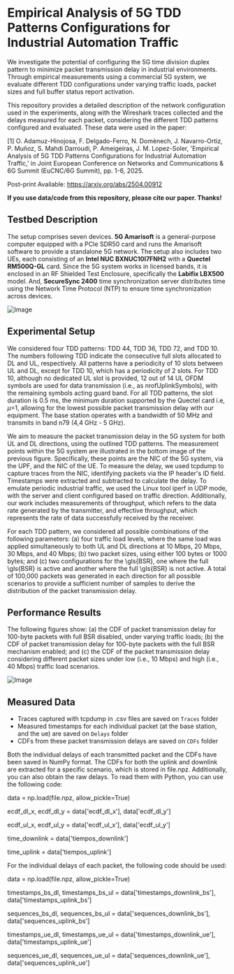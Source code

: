 # Empirical Analysis of 5G TDD Patterns Configurations for Industrial Automation Traffic
We investigate the potential of configuring the 5G time division duplex pattern to minimize packet transmission delay in industrial environments. Through empirical measurements using a commercial 5G system, we evaluate different TDD configurations under varying traffic loads, packet sizes and full buffer status report activation.

This repository provides a detailed description of the network configuration used in the experiments, along with the Wireshark traces collected and the delays measured for each packet, considering the different TDD patterns configured and evaluated. These data were used in the paper: 

[1] O. Adamuz-Hinojosa, F. Delgado-Ferro, N. Domènech, J. Navarro-Ortiz, P. Muñoz, S. Mahdi Darroudi, P. Ameigeiras, J. M. Lopez-Soler, 'Empirical Analysis of 5G TDD Patterns Configurations for Industrial Automation Traffic,' in Joint European Conference on Networks and Communications & 6G Summit (EuCNC/6G Summit), pp. 1-6, 2025.

Post-print Available: https://arxiv.org/abs/2504.00912

__If you use data/code from this repository, please cite our paper. Thanks!__

## Testbed Description
The setup comprises seven devices. __5G Amarisoft__ is a general-purpose computer equipped with a PCIe SDR50 card and runs the Amarisoft software to provide a standalone 5G network. The setup also includes two UEs, each consisting of an __Intel NUC BXNUC10I7FNH2__ with a __Quectel RM500Q-GL__ card. Since the 5G system works in licensed bands, it is enclosed in an RF Shielded Test Enclosure, specifically the __Labifix LBX500__ model. And, __SecureSync 2400__ time synchronization server distributes time using the Network Time Protocol (NTP) to ensure time synchronization across devices. 

![Image](https://github.com/user-attachments/assets/b96903cb-0fb6-4a93-8a44-aba7b772e675)

## Experimental Setup
We considered four TDD patterns: TDD 44, TDD 36, TDD 72, and TDD 10. The numbers following TDD indicate the consecutive full slots allocated to DL and UL, respectively. All patterns have a periodicity of 10 slots between UL and DL, except for TDD 10, which has a periodicity of 2 slots. For TDD 10, although no dedicated UL slot is provided, 12 out of 14 UL OFDM symbols are used for data transmission (i.e., as nrofUplinkSymbols), with the remaining symbols acting guard band. For all TDD patterns, the slot duration is 0.5 ms, the minimum duration supported by the Quectel card i.e, $\mu$=1, allowing for the lowest possible packet transmission delay with our equipment. The base station operates with a bandwidth of 50 MHz and transmits in band n79 (4,4 GHz - 5 GHz).

We aim to measure the packet transmission delay in the 5G system for both UL and DL directions, using the outlined TDD patterns. The measurement points within the 5G system are illustrated in the bottom image of the previous figure. Specifically, these points are the NIC of the 5G system, via the UPF, and the NIC of the UE. To measure the delay, we used tcpdump to capture traces from the NIC, identifying packets via the IP header's ID field. Timestamps were extracted and subtracted to calculate the delay. To emulate periodic industrial traffic, we used the Linux tool iperf in UDP mode, with the server and client configured based on traffic direction. Additionally, our work includes measurements of throughput, which refers to the data rate generated by the transmitter, and effective throughput, which represents the rate of data successfully received by the receiver. 

For each TDD pattern, we considered all possible combinations of the following parameters: (a) four traffic load levels, where the same load was applied simultaneously to both UL and DL directions at 10 Mbps, 20 Mbps, 30 Mbps, and 40 Mbps; (b) two packet sizes, using either 100 bytes or 1000 bytes; and (c) two configurations for the \gls{BSR}, one where the full \gls{BSR} is active and another where the full \gls{BSR} is not active. A total of 100,000 packets was generated in each direction for all possible scenarios to provide a sufficient number of samples to derive the distribution of the packet transmission delay.

## Performance Results
The following figures show: (a)  the CDF of packet transmission delay for 100-byte packets with full BSR disabled, under varying traffic loads; (b) the CDF of packet transmission delay for 100-byte packets with the full BSR mechanism enabled; and (c) the CDF of the packet transmission delay considering different packet sizes under low (i.e., 10 Mbps) and high (i.e., 40 Mbps) traffic load scenarios. 

![Image](https://github.com/user-attachments/assets/967ecb96-3d81-47f0-bd0c-df3b3ff24109)

## Measured Data
- Traces captured with tcpdump in .csv files are saved on ```Traces``` folder
- Measured timestamps for each individual packet (at the base station, and the ue) are saved on ```Delays``` folder
- CDFs from these packet transmission delays are saved on ```CDFs``` folder

Both the individual delays of each transmitted packet and the CDFs have been saved in NumPy format. The CDFs for both the uplink and downlink are extracted for a specific scenario, which is stored in file.npz. Additionally, you can also obtain the raw delays. To read them with Python, you can use the following code:

data = np.load(file.npz, allow_pickle=True)

ecdf_dl_x, ecdf_dl_y = data['ecdf_dl_x'], data['ecdf_dl_y'] 

ecdf_ul_x, ecdf_ul_y = data['ecdf_ul_x'], data['ecdf_ul_y']  

time_downlink = data['tiempos_downlink'] 

time_uplink = data['tiempos_uplink']

For the individual delays of each packet, the following code should be used:

data = np.load(file.npz, allow_pickle=True)

timestamps_bs_dl, timestamps_bs_ul = data['timestamps_downlink_bs'], data['timestamps_uplink_bs']

sequences_bs_dl, sequences_bs_ul = data['sequences_downlink_bs'], data['sequences_uplink_bs']

timestamps_ue_dl, timestamps_ue_ul = data['timestamps_downlink_ue'], data['timestamps_uplink_ue']

sequences_ue_dl, sequences_ue_ul = data['sequences_downlink_ue'], data['sequences_uplink_ue']
